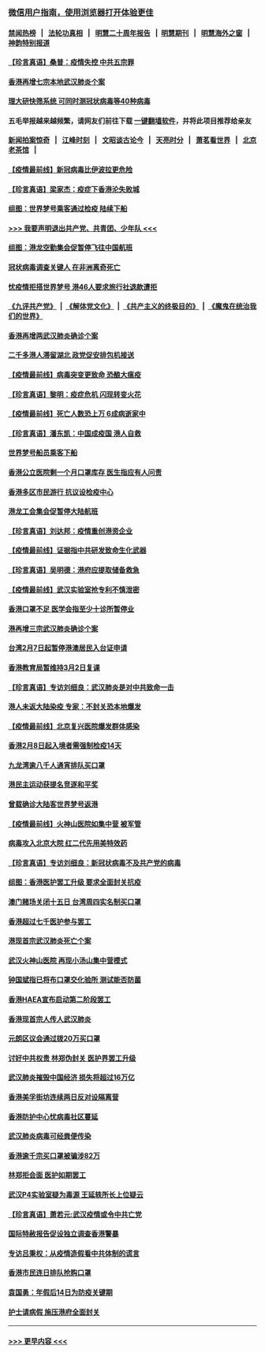 ### [微信用户指南，使用浏览器打开体验更佳](https://github.com/gfw-breaker/banned-news1/blob/master/indexes/wechat-guide.md?t=0)
#### [禁闻热榜](热点新闻.md?t=0)  &nbsp;&nbsp;|&nbsp;&nbsp; [法轮功真相](https://github.com/gfw-breaker/truth/blob/master/README.md?t=0) &nbsp;&nbsp;|&nbsp;&nbsp; [明慧二十周年报告](https://github.com/gfw-breaker/mh-reports/blob/master/README.md?t=0) &nbsp;&nbsp;|&nbsp;&nbsp;[明慧期刊](https://github.com/gfw-breaker/mh-qikan) &nbsp;&nbsp;|&nbsp;&nbsp; [明慧海外之窗](https://github.com/gfw-breaker/mh-news/blob/master/README.md?t=0) &nbsp;&nbsp;|&nbsp;&nbsp; [神韵特别报道](https://github.com/gfw-breaker/mh-news/blob/master/shenyun.md?t=0)
#### [【珍言真语】桑普：疫情失控 中共五宗罪](../pages/nsc415/n11864157.md?t=02130911) 
#### [香港再增七宗本地武汉肺炎个案](../pages/nsc415/n11862405.md?t=02130911) 
#### [理大研快筛系统 可同时测冠状病毒等40种病毒](../pages/nsc415/n11862376.md?t=02130911) 
#### 五毛举报越来越频繁，请网友们前往下载 [一键翻墙软件](https://github.com/gfw-breaker/ssr-accounts)，并将此项目推荐给亲友
#### [新闻拍案惊奇](https://github.com/gfw-breaker/banned-news1/blob/master/pages/link4.md) &nbsp;&nbsp;|&nbsp;&nbsp; [江峰时刻](https://github.com/gfw-breaker/banned-news1/blob/master/pages/link4.md) &nbsp;&nbsp;|&nbsp;&nbsp; [文昭谈古论今](https://github.com/gfw-breaker/banned-news1/blob/master/pages/link4.md) &nbsp;&nbsp;|&nbsp;&nbsp; [天亮时分](https://github.com/gfw-breaker/banned-news1/blob/master/pages/link4.md) &nbsp;&nbsp;|&nbsp;&nbsp; [萧茗看世界](https://github.com/gfw-breaker/banned-news1/blob/master/pages/link4.md) &nbsp;&nbsp;|&nbsp;&nbsp; [北京老茶馆](https://github.com/gfw-breaker/banned-news1/blob/master/pages/link4.md) &nbsp;&nbsp;|&nbsp;&nbsp; 
#### [【疫情最前线】新冠病毒比伊波拉更危险](../pages/nsc415/n11862199.md?t=02130911) 
#### [【珍言真语】梁家杰：疫症下香港沦失败城](../pages/nsc415/n11861588.md?t=02130911) 
#### [组图：世界梦号乘客通过检疫 陆续下船](../pages/nsc415/n11858302.md?t=02130911) 
#### [>>> 我要声明退出共产党、共青团、少年队 <<<](https://github.com/begood0513/goodnews/blob/master/quit/letter.md) 
#### [组图：港龙空勤集会促暂停飞往中国航班](../pages/nsc415/n11858190.md?t=02130911) 
#### [冠状病毒调查关键人 在非洲离奇死亡](../pages/nsc415/n11859798.md?t=02130911) 
#### [忧疫情拒搭世界梦号 港46人要求旅行社退款遭拒](../pages/nsc415/n11859849.md?t=02130911) 
#### [《九评共产党》](https://github.com/begood0513/9ping.md/blob/master/README.md) &nbsp;|&nbsp; [《解体党文化》](../../../../jtdwh.md/blob/master/README.md)  &nbsp;|&nbsp; [《共产主义的终极目的》](../../../../gczydzjmd.md/blob/master/README.md) &nbsp;|&nbsp; [《魔鬼在统治我们的世界》](../../../../mgztzwmdsj.md/blob/master/README.md) 
#### [香港再增两武汉肺炎确诊个案](../pages/nsc415/n11859833.md?t=02130911) 
#### [二千多港人滞留湖北 政党促安排包机接送](../pages/nsc415/n11859831.md?t=02130911) 
#### [【疫情最前线】病毒突变更致命 恐酿大瘟疫](../pages/nsc415/n11859604.md?t=02130911) 
#### [【珍言真语】黎明：疫症危机 闪现转变火花](../pages/nsc415/n11859199.md?t=02130911) 
#### [【疫情最前线】死亡人数恐上万 6成病逝家中](../pages/nsc415/n11856687.md?t=02130911) 
#### [【珍言真语】潘东凯：中国成疫国 港人自救](../pages/nsc415/n11856962.md?t=02130911) 
#### [世界梦号船员乘客下船](../pages/nsc415/n11856883.md?t=02130911) 
#### [香港公立医院剩一个月口罩库存 医生指应有人问责](../pages/nsc415/n11856875.md?t=02130911) 
#### [香港多区市民游行 抗议设检疫中心](../pages/nsc415/n11856866.md?t=02130911) 
#### [港龙工会集会促暂停大陆航班](../pages/nsc415/n11856840.md?t=02130911) 
#### [【珍言真语】刘达邦：疫情重创港资企业](../pages/nsc415/n11854274.md?t=02130911) 
#### [【疫情最前线】证据指中共研发致命生化武器](../pages/nsc415/n11853087.md?t=02130911) 
#### [【珍言真语】吴明德：港府应提取储备救急](../pages/nsc415/n11852734.md?t=02130911) 
#### [【疫情最前线】武汉实验室抢专利不慎泄密](../pages/nsc415/n11850310.md?t=02130911) 
#### [香港口罩不足 医学会指至少十诊所暂停业](../pages/nsc415/n11850301.md?t=02130911) 
#### [港再增三宗武汉肺炎确诊个案](../pages/nsc415/n11850328.md?t=02130911) 
#### [台湾2月7日起暂停港澳居民入台证申请](../pages/nsc415/n11850304.md?t=02130911) 
#### [香港教育局暂维持3月2日复课](../pages/nsc415/n11850260.md?t=02130911) 
#### [【珍言真语】专访刘细良：武汉肺炎是对中共致命一击](../pages/nsc415/n11849934.md?t=02130911) 
#### [港人未返大陆染疫 专家：不封关恐本地爆发](../pages/nsc415/n11848021.md?t=02130911) 
#### [【疫情最前线】北京复兴医院爆发群体感染](../pages/nsc415/n11847626.md?t=02130911) 
#### [香港2月8日起入境者需强制检疫14天](../pages/nsc415/n11847658.md?t=02130911) 
#### [九龙湾逾八千人通宵排队买口罩](../pages/nsc415/n11847647.md?t=02130911) 
#### [港民主运动获提名竞逐和平奖](../pages/nsc415/n11847633.md?t=02130911) 
#### [曾载确诊大陆客世界梦号返港](../pages/nsc415/n11847608.md?t=02130911) 
#### [【疫情最前线】火神山医院如集中营 被军管](../pages/nsc415/n11847524.md?t=02130911) 
#### [病毒攻入北京大院 红二代先用美特效药](../pages/nsc415/n11847427.md?t=02130911) 
#### [【珍言真语】专访刘细良：新冠状病毒不及共产党的病毒](../pages/nsc415/n11847164.md?t=02130911) 
#### [组图：香港医护罢工升级 要求全面封关抗疫](../pages/nsc415/n11844107.md?t=02130911) 
#### [澳门赌场关闭十五日 台湾周四实名制买口罩](../pages/nsc415/n11845083.md?t=02130911) 
#### [香港超过七千医护参与罢工](../pages/nsc415/n11845051.md?t=02130911) 
#### [港现首宗武汉肺炎死亡个案](../pages/nsc415/n11844998.md?t=02130911) 
#### [武汉火神山医院 再现小汤山集中营模式](../pages/nsc415/n11844763.md?t=02130911) 
#### [钟国斌指已将布口罩交化验所 测试能否防菌](../pages/nsc415/n11842783.md?t=02130911) 
#### [香港HAEA宣布启动第二阶段罢工](../pages/nsc415/n11842723.md?t=02130911) 
#### [香港现首宗人传人武汉肺炎](../pages/nsc415/n11842766.md?t=02130911) 
#### [元朗区议会通过拨20万买口罩](../pages/nsc415/n11842754.md?t=02130911) 
#### [讨好中共权贵 林郑伪封关 医护界罢工升级](../pages/nsc415/n11842359.md?t=02130911) 
#### [武汉肺炎摧毁中国经济 损失将超过16万亿](../pages/nsc415/n11839723.md?t=02130911) 
#### [香港美孚街坊连续两日反对设隔离营](../pages/nsc415/n11839962.md?t=02130911) 
#### [香港防护中心忧病毒社区蔓延](../pages/nsc415/n11839933.md?t=02130911) 
#### [武汉肺炎病毒可经粪便传染](../pages/nsc415/n11839939.md?t=02130911) 
#### [香港逾千宗买口罩被骗涉82万](../pages/nsc415/n11839914.md?t=02130911) 
#### [林郑拒会面 医护如期罢工](../pages/nsc415/n11839892.md?t=02130911) 
#### [武汉P4实验室疑为毒源 王延轶所长上位疑云](../pages/nsc415/n11835543.md?t=02130911) 
#### [【珍言真语】萧若元:武汉疫情或令中共亡党](../pages/nsc415/n11829394.md?t=02130911) 
#### [国际特赦报告促设独立调查香港警暴](../pages/nsc415/n11833845.md?t=02130911) 
#### [专访吕秉权：从疫情造假看中共体制的谎言](../pages/nsc415/n11833813.md?t=02130911) 
#### [香港市民连日排队抢购口罩](../pages/nsc415/n11833794.md?t=02130911) 
#### [袁国勇：年假后14日为防疫关键期](../pages/nsc415/n11831088.md?t=02130911) 
#### [护士请病假 施压港府全面封关](../pages/nsc415/n11831030.md?t=02130911) 

----
#### [ >>> 更早内容 <<< ](../indexes/nsc415-earlier.md)
